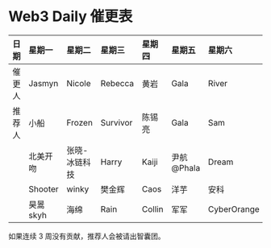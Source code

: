 # Web3 Daily 催更表

|日期|星期一|星期二|星期三|星期四|星期五|星期六|星期天|
|:----|:----|:----|:----|:----|:----|:----|:----|
|催更人|Jasmyn      |Nicole        |Rebecca   |黄岩     |Gala       |River       |加一         |
|推荐人|小船         |Frozen       |Survivor  |陈锡亮   |Gala        |Sam         |Yan          |
|     |北美开吻      |张晓-冰链科技 |Harry     |Kaiji   |尹航@Phala   |Dream       |周洋         |
|     |Shooter      |winky        |樊金辉    |Caos     |洋芋        |安科         |Zhangxuesong |
|     |昊暠skyh     |海绵          |Rain     |Collin   |军军        |CyberOrange |Aaron        |

如果连续 3 周没有贡献，推荐人会被请出智囊团。
